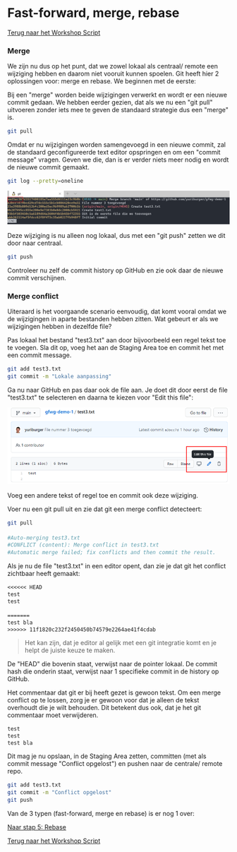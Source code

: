 # Fast-forward, merge, rebase

[Terug naar het Workshop Script](handson.md)

### Merge

We zijn nu dus op het punt, dat we zowel lokaal als centraal/ remote een wijziging hebben en daarom niet vooruit kunnen spoelen. Git heeft hier 2 oplossingen voor: merge en rebase. We beginnen met de eerste:

Bij een "merge" worden beide wijzigingen verwerkt en wordt er een nieuwe commit gedaan. We hebben eerder gezien, dat als we nu een "git pull" uitvoeren zonder iets mee te geven de standaard strategie dus een "merge" is.

```bash
git pull
```

Omdat er nu wijzigingen worden samengevoegd in een nieuwe commit, zal de standaard geconfigureerde text editor opspringen en om een "commit message" vragen. Geven we die, dan is er verder niets meer nodig en wordt de nieuwe commit gemaakt.

```bash
git log --pretty=oneline
```

![](/images/commit7.png)

Deze wijziging is nu alleen nog lokaal, dus met een "git push" zetten we dit door naar centraal.

```bash
git push
```

Controleer nu zelf de commit history op GitHub en zie ook daar de nieuwe commit verschijnen.

### Merge conflict

Uiteraard is het voorgaande scenario eenvoudig, dat komt vooral omdat we de wijzigingen in aparte bestanden hebben zitten. Wat gebeurt er als we wijzigingen hebben in dezelfde file?

Pas lokaal het bestand "test3.txt" aan door bijvoorbeeld een regel tekst toe te voegen. Sla dit op, voeg het aan de Staging Area toe en commit het met een commit message.

```bash
git add test3.txt
git commit -m "Lokale aanpassing"
```

Ga nu naar GitHub en pas daar ook de file aan. Je doet dit door eerst de file "test3.txt" te selecteren en daarna te kiezen voor "Edit this file":

![](/images/editfile1.png)

Voeg een andere tekst of regel toe en commit ook deze wijziging.

Voer nu een git pull uit en zie dat git een merge conflict detecteert:

```bash
git pull

#Auto-merging test3.txt
#CONFLICT (content): Merge conflict in test3.txt
#Automatic merge failed; fix conflicts and then commit the result.
```

Als je nu de file "test3.txt" in een editor opent, dan zie je dat git het conflict zichtbaar heeft gemaakt:

```
<<<<<< HEAD
test
test

=======
test bla
>>>>>> 11f1820c232f2450450b74579e2264ae41f4cdab
```

> Het kan zijn, dat je editor al gelijk met een git integratie komt en je helpt de juiste keuze te maken.

De "HEAD" die bovenin staat, verwijst naar de pointer lokaal. De commit hash die onderin staat, verwijst naar 1 specifieke commit in de history op GitHub.

Het commentaar dat git er bij heeft gezet is gewoon tekst. Om een merge conflict op te lossen, zorg je er gewoon voor dat je alleen de tekst overhoudt die je wilt behouden. Dit betekent dus ook, dat je het git commentaar moet verwijderen.

```
test
test
test bla
```

Dit mag je nu opslaan, in de Staging Area zetten, committen (met als commit message "Conflict opgelost") en pushen naar de centrale/ remote repo.

```bash
git add test3.txt
git commit -m "Conflict opgelost"
git push
```

Van de 3 typen (fast-forward, merge en rebase) is er nog 1 over:

[Naar stap 5: Rebase](5-rebase.md)

[Terug naar het Workshop Script](handson.md)

